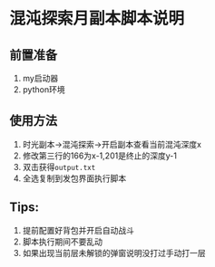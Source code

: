 # 混沌探索月副本脚本说明

## 前置准备

1. my启动器
2. python环境

## 使用方法

1. 时光副本->混沌探索->开启副本查看当前混沌深度x
2. 修改第三行的166为x-1,201是终止的深度y-1
3. 双击获得`output.txt`
4. 全选复制到发包界面执行脚本

## Tips:

1. 提前配置好背包并开启自动战斗
2. 脚本执行期间不要乱动
3. 如果出现当前层未解锁的弹窗说明没打过手动打一层